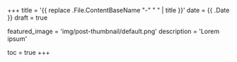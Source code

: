 +++
title = '{{ replace .File.ContentBaseName "-" " " | title }}'
date = {{ .Date }}
draft = true

featured_image = 'img/post-thumbnail/default.png'
description = 'Lorem ipsum'

toc = true
+++

